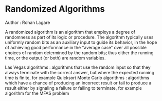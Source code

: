 # Randomized Algorithms
Author : Rohan Lagare

A randomized algorithm is an algorithm that employs a degree of randomness as part of its logic or procedure. The algorithm typically uses uniformly random bits as an auxiliary input to guide its behavior, in the hope of achieving good performance in the "average case" over all possible choices of random determined by the random bits; thus either the running time, or the output (or both) are random variables.

Las Vegas algorithms : algorithms that use the random input so that they always terminate with the correct answer, but where the expected running time is finite, for example Quicksort 
Monte Carlo algorithms : algorithms which have a chance of producing an incorrect result or fail to produce a result either by signaling a failure or failing to terminate, for example algorithm for the MFAS problem 
